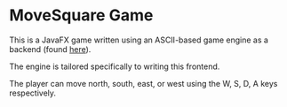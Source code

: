 # MoveSquare Game
This is a JavaFX game written using an ASCII-based game engine as a
backend (found [here](https://github.com/BrandonIrizarry/MoveSquareBackend)).

The engine is tailored specifically to writing this frontend.

The player can move north, south, east, or west using the W, S, D, A
keys respectively.
